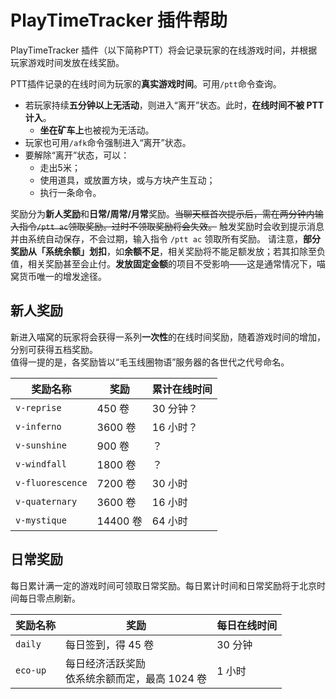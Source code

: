 # PlayTimeTracker 插件帮助

PlayTimeTracker 插件（以下简称PTT）将会记录玩家的在线游戏时间，并根据玩家游戏时间发放在线奖励。

PTT插件记录的在线时间为玩家的**真实游戏时间**。可用`/ptt`命令查询。
- 若玩家持续**五分钟以上无活动**，则进入“离开”状态。此时，**在线时间不被 PTT 计入**。
  + **坐在矿车上**也被视为无活动。
- 玩家也可用`/afk`命令强制进入“离开”状态。
- 要解除“离开”状态，可以：
  + 走出5米；
  + 使用道具，或放置方块，或与方块产生互动；
  + 执行一条命令。

奖励分为**新人奖励**和**日常/周常/月常**奖励。~~当聊天框首次提示后，需在两分钟内输入指令`/ptt ac`领取奖励。过时不领取奖励将会失效。~~ 触发奖励时会收到提示消息并由系统自动保存，不会过期，输入指令 `/ptt ac` 领取所有奖励。
请注意，**部分奖励从「系统余额」划扣**，如**余额不足**，相关奖励将不能足额发放；若其扣除至负值，相关奖励甚至会止付。**发放固定金额**的项目不受影响——这是通常情况下，喵窝货币唯一的增发途径。


## 新人奖励

新进入喵窝的玩家将会获得一系列**一次性**的在线时间奖励，随着游戏时间的增加，分别可获得五档奖励。  
值得一提的是，各奖励皆以“毛玉线圈物语”服务器的各世代之代号命名。

|奖励名称|奖励|累计在线时间|
|--|--|--|
|`v-reprise` | 450 卷 | 30 分钟？ |
|`v-inferno` | 3600 卷 | 16 小时？ |
|`v-sunshine` | 900 卷 | ？ |
|`v-windfall` | 1800 卷 | ？ |
|`v-fluorescence` | 7200 卷 | 30 小时 |
|`v-quaternary` | 3600 卷 | 16 小时 |
|`v-mystique` | 14400 卷 | 64 小时 |

## 日常奖励

每日累计满一定的游戏时间可领取日常奖励。每日累计时间和日常奖励将于北京时间每日零点刷新。

|奖励名称|奖励|每日在线时间|
|--|--|--|
|`daily`  | 每日签到，得 45 卷 | 30 分钟 |
|`eco-up` | 每日经济活跃奖励<br />依系统余额而定，最高 1024 卷 | 1 小时 |

